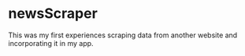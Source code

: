 # newsScraper

This was my first experiences scraping data from another website and incorporating it in my app.
